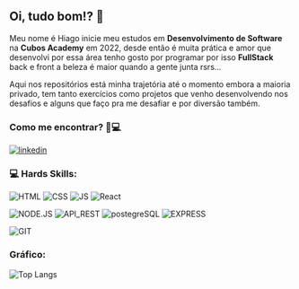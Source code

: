 ## Oi, tudo bom!? 👋

Meu nome é Hiago inicie meu estudos em **Desenvolvimento de Software** na **Cubos Academy** em 2022, desde então é muita prática e amor que desenvolvi por essa área tenho gosto por programar por isso **FullStack** back e front a beleza é maior quando a gente junta rsrs...

Aqui nos repositórios está minha trajetória até o momento embora a maioria privado, tem tanto exercícios como projetos que venho desenvolvendo nos desafios e alguns  que faço pra me desafiar e por diversão também.

### Como me encontrar? 🧐💻

[![linkedin](https://img.shields.io/badge/LinkedIn-0077B5?style=for-the-badge&logo=linkedin&logoColor=white)](https://www.linkedin.com/in/hiago-nobre-77a1b734/)

### 💻 Hards Skills:
![HTML](https://img.shields.io/badge/HTML5-E34F26?style=for-the-badge&logo=html5&logoColor=white)
![CSS](https://img.shields.io/badge/CSS3-1572B6?style=for-the-badge&logo=css3&logoColor=white)
![JS](https://img.shields.io/badge/JavaScript-323330?style=for-the-badge&logo=javascript&logoColor=F7DF1E)
![React](https://img.shields.io/badge/React-20232A?style=for-the-badge&logo=react&logoColor=61DAFB)

![NODE.JS](https://img.shields.io/badge/Node.js-339933?style=for-the-badge&logo=nodedotjs&logoColor=white)
![API_REST](https://img.shields.io/badge/apirest-109989?style=for-the-badge&logo=APIREST&logoColor=white)
![postegreSQL](https://img.shields.io/badge/PostgreSQL-316192?style=for-the-badge&logo=postgresql&logoColor=white)
![EXPRESS](https://img.shields.io/badge/Express.js-000000?style=for-the-badge&logo=express&logoColor=white)

![GIT](https://img.shields.io/badge/GIT-E44C30?style=for-the-badge&logo=git&logoColor=white)

### Gráfico:
![Top Langs](https://github-readme-stats.vercel.app/api/top-langs/?username=HiagoNobre&layout=compact&theme=dark)
